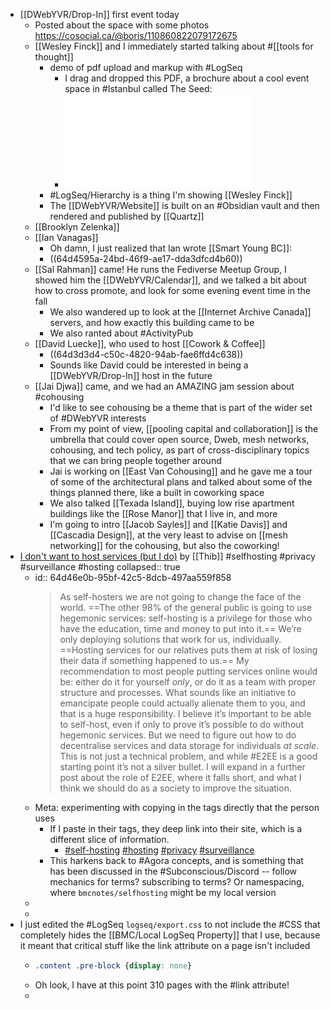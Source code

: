 - [[DWebYVR/Drop-In]] first event today
	- Posted about the space with some photos https://cosocial.ca/@boris/110860822079172675
	- [[Wesley Finck]] and I immediately started talking about #[[tools for thought]]
		- demo of pdf upload and markup with #LogSeq
			- I drag and dropped this PDF, a brochure about a cool event space in #Istanbul called The Seed:
			- ![INT TECH CONF FISSION 16112023 The Seed.pdf](../assets/INT_TECH_CONF_FISSION_16112023_The_Seed_1691603280205_0.pdf)
		- #LogSeq/Hierarchy is a thing I'm showing [[Wesley Finck]]
		- The [[DWebYVR/Website]] is built on an #Obsidian vault and then rendered and published by [[Quartz]]
	- [[Brooklyn Zelenka]]
	- [[Ian Vanagas]]
		- Oh damn, I just realized that Ian wrote [[Smart Young BC]]:
		- ((64d4595a-24bd-46f9-ae17-dda3dfcd4b60))
	- [[Sal Rahman]] came! He runs the Fediverse Meetup Group, I showed him the [[DWebYVR/Calendar]], and we talked a bit about how to cross promote, and look for some evening event time in the fall
		- We also wandered up to look at the [[Internet Archive Canada]] servers, and how exactly this building came to be
		- We also ranted about #ActivityPub
	- [[David Luecke]], who used to host [[Cowork & Coffee]]
		- ((64d3d3d4-c50c-4820-94ab-fae6ffd4c638))
		- Sounds like David could be interested in being a [[DWebYVR/Drop-In]] host in the future
	- [[Jai Djwa]] came, and we had an AMAZING jam session about #cohousing
		- I'd like to see cohousing be a theme that is part of the wider set of #DWebYVR interests
		- From my point of view, [[pooling capital and collaboration]] is the umbrella that could cover open source, Dweb, mesh networks, cohousing, and tech policy, as part of cross-disciplinary topics that we can bring people together around
		- Jai is working on [[East Van Cohousing]] and he gave me a tour of some of the architectural plans and talked about some of the things planned there, like a built in coworking space
		- We also talked [[Texada Island]], buying low rise apartment buildings like the [[Rose Manor]] that I live in, and more
		- I'm going to intro [[Jacob Sayles]] and [[Katie Davis]] and [[Cascadia Design]], at the very least to advise on [[mesh networking]] for the cohousing, but also the coworking!
- [I don't want to host services (but I do)](https://ergaster.org/posts/2023/08/09-i-dont-want-to-host-services-but-i-do/) by [[Thib]] #selfhosting #privacy #surveillance #hosting
  collapsed:: true
	- id:: 64d46e0b-95bf-42c5-8dcb-497aa559f858
	  > As self-hosters we are not going to change the face of the world. ==The other 98% of the general public is going to use hegemonic services: self-hosting is a privilege for those who have the education, time and money to put into it.== We’re only deploying solutions that work for us, individually. ==Hosting services for our relatives puts them at risk of losing their data if something happened to us.==
	  > My recommendation to most people putting services online would be: either do it for yourself *only*, or do it as a team with proper structure and processes. What sounds like an initiative to emancipate people could actually alienate them to you, and that is a huge responsibility.
	  > I believe it’s important to be able to self-host, even if only to prove it’s possible to do without hegemonic services. But we need to figure out how to do decentralise services and data storage for individuals *at scale*. This is not just a technical problem, and while #E2EE is a good starting point it’s not a silver bullet. I will expand in a further post about the role of E2EE, where it falls short, and what I think we should do as a society to improve the situation.
	- Meta: experimenting with copying in the tags directly that the person uses
		- If I paste in their tags, they deep link into their site, which is a different slice of information.
			- [#self-hosting](https://ergaster.org/tags/self-hosting) [#hosting](https://ergaster.org/tags/hosting) [#privacy](https://ergaster.org/tags/privacy) [#surveillance](https://ergaster.org/tags/surveillance)
		- This harkens back to #Agora concepts, and is something that has been discussed in the #Subconscious/Discord -- follow mechanics for terms? subscribing to terms? Or namespacing, where `bmcnotes/selfhosting` might be my local version
	-
	-
- I just edited the #LogSeq `logseq/export.css` to not include the #CSS that completely hides the [[BMC/Local LogSeq Property]] that I use, because it meant that critical stuff like the link attribute on a page isn't included
	- ```css
	  .content .pre-block {display: none}
	  ```
	- Oh look, I have at this point 310 pages with the #link attribute!
	-